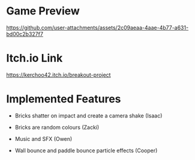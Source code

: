 
# Game Preview

https://github.com/user-attachments/assets/2c09aeaa-4aae-4b77-a631-bd00c2b327f7

# Itch.io Link

https://kerchoo42.itch.io/breakout-project

# Implemented Features

- Bricks shatter on impact and create a camera shake (Isaac)

- Bricks are random colours (Zacki)

- Music and SFX (Owen)

- Wall bounce and paddle bounce particle effects (Cooper)
